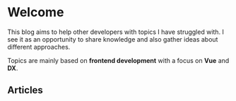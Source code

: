 <script setup>
import ArticlesOverview from './.vitepress/articles-overview.vue'
</script>

# Welcome

This blog aims to help other developers with topics I have struggled with. I see it as an opportunity to share knowledge and also gather ideas about different approaches.

Topics are mainly based on **frontend development** with a focus on **Vue** and **DX**.

## Articles

<ArticlesOverview />
